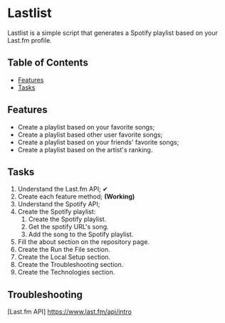 # Lastlist

Lastlist is a simple script that generates a Spotify playlist based on your Last.fm profile. 

## Table of Contents
* [Features](#Features)
* [Tasks](#Tasks)

## Features
* Create a playlist based on your favorite songs;
* Create a playlist based other user favorite songs;
* Create a playlist based on your friends' favorite songs;
* Create a playlist based on the artist's ranking.

## Tasks
1. Understand the Last.fm API; ✔
2. Create each feature method; **(Working)**
4. Understand the Spotify API;
5. Create the Spotify playlist:
	1. Create the Spotify playlist.
	2. Get the spotify URL's song.
	3. Add the song to the Spotify playlist.
6. Fill the about section on the repository page.
7. Create the Run the File section.
8. Create the Local Setup section.
9. Create the Troubleshooting section.
10. Create the Technologies section.

## Troubleshooting

[Last.fm API] <https://www.last.fm/api/intro>

[Spotify Web API]: <https://developer.spotify.com/documentation/web-api/>

[Requests Library v 2.22.0]: <https://requests.readthedocs.io/en/master/>

[Account Overview]: <https://www.spotify.com/us/account/overview/>

[Get Oauth]: <https://developer.spotify.com/console/post-playlists/>
